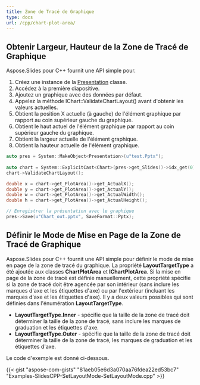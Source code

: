 ```yaml
---
title: Zone de Tracé de Graphique
type: docs
url: /cpp/chart-plot-area/
---
```


## **Obtenir Largeur, Hauteur de la Zone de Tracé de Graphique**
Aspose.Slides pour C++ fournit une API simple pour. 

1. Créez une instance de la [Presentation](https://reference.aspose.com/slides/cpp/class/aspose.slides.presentation) classe.
1. Accédez à la première diapositive.
1. Ajoutez un graphique avec des données par défaut.
1. Appelez la méthode IChart::ValidateChartLayout() avant d'obtenir les valeurs actuelles.
1. Obtient la position X actuelle (à gauche) de l'élément graphique par rapport au coin supérieur gauche du graphique.
1. Obtient le haut actuel de l'élément graphique par rapport au coin supérieur gauche du graphique.
1. Obtient la largeur actuelle de l'élément graphique.
1. Obtient la hauteur actuelle de l'élément graphique.

``` cpp
auto pres = System::MakeObject<Presentation>(u"test.Pptx");
    
auto chart = System::ExplicitCast<Chart>(pres->get_Slides()->idx_get(0)->get_Shapes()->AddChart(ChartType::ClusteredColumn, 100.0f, 100.0f, 500.0f, 350.0f));
chart->ValidateChartLayout();

double x = chart->get_PlotArea()->get_ActualX();
double y = chart->get_PlotArea()->get_ActualY();
double w = chart->get_PlotArea()->get_ActualWidth();
double h = chart->get_PlotArea()->get_ActualHeight();

// Enregistrer la présentation avec le graphique
pres->Save(u"Chart_out.pptx", SaveFormat::Pptx);
```


## **Définir le Mode de Mise en Page de la Zone de Tracé de Graphique**
Aspose.Slides pour C++ fournit une API simple pour définir le mode de mise en page de la zone de tracé du graphique. La propriété **LayoutTargetType** a été ajoutée aux classes **ChartPlotArea** et **IChartPlotArea**. Si la mise en page de la zone de tracé est définie manuellement, cette propriété spécifie si la zone de tracé doit être agencée par son intérieur (sans inclure les marques d'axe et les étiquettes d'axe) ou par l'extérieur (incluant les marques d'axe et les étiquettes d'axe). Il y a deux valeurs possibles qui sont définies dans l'énumération **LayoutTargetType**.

- **LayoutTargetType.Inner** - spécifie que la taille de la zone de tracé doit déterminer la taille de la zone de tracé, sans inclure les marques de graduation et les étiquettes d'axe.
- **LayoutTargetType.Outer** - spécifie que la taille de la zone de tracé doit déterminer la taille de la zone de tracé, les marques de graduation et les étiquettes d'axe.

Le code d'exemple est donné ci-dessous.

{{< gist "aspose-com-gists" "81aeb05e6d3a070aa76fdea22ed53bc7" "Examples-SlidesCPP-SetLayoutMode-SetLayoutMode.cpp" >}}